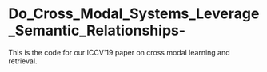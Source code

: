 # Do_Cross_Modal_Systems_Leverage_Semantic_Relationships-
This is the code for our ICCV'19 paper on cross modal learning and retrieval.
